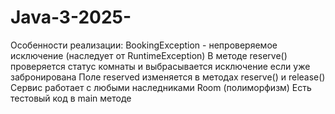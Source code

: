 # Java-3-2025-
Особенности реализации:
BookingException - непроверяемое исключение (наследует от RuntimeException)
В методе reserve() проверяется статус комнаты и выбрасывается исключение если уже забронирована
Поле reserved изменяется в методах reserve() и release()
Сервис работает с любыми наследниками Room (полиморфизм)
Есть тестовый код в main методе
